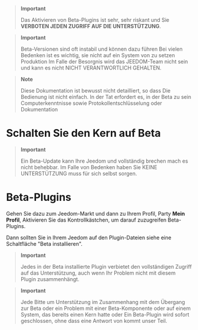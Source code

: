 > **Important**
>
> Das Aktivieren von Beta-Plugins ist sehr, sehr riskant und Sie
> **VERBOTEN JEDEN ZUGRIFF AUF DIE UNTERSTÜTZUNG**. 

> **Important**
>
> Beta-Versionen sind oft instabil und können dazu führen
> Bei vielen Bedenken ist es wichtig, sie nicht auf ein System von zu setzen
>Produktion Im Falle der Besorgnis wird das JEEDOM-Team nicht sein und kann es nicht
> NICHT VERANTWORTLICH GEHALTEN.

> **Note**
>
> Diese Dokumentation ist bewusst nicht detailliert, so dass
> Die Bedienung ist nicht einfach. In der Tat erfordert es, in der Beta zu sein
> Computerkenntnisse sowie Protokollentschlüsselung oder
>Dokumentation

Schalten Sie den Kern auf Beta 
======================

> **Important**
>
> Ein Beta-Update kann Ihre Jeedom und vollständig brechen
> mach es nicht behebbar. Im Falle von Bedenken haben Sie KEINE UNTERSTÜTZUNG
> muss für sich selbst sorgen.

Beta-Plugins 
==========================

Gehen Sie dazu zum Jeedom-Markt und dann zu Ihrem
Profil, Party **Mein Profil**, Aktivieren Sie das Kontrollkästchen, um darauf zuzugreifen
Beta-Plugins.

Dann sollten Sie in Ihrem Jeedom auf den Plugin-Dateien
siehe eine Schaltfläche "Beta installieren".

> **Important**
>
> Jedes in der Beta installierte Plugin verbietet den vollständigen Zugriff auf das
> Unterstützung, auch wenn Ihr Problem nicht mit diesem Plugin zusammenhängt.

> **Important**
>
> Jede Bitte um Unterstützung im Zusammenhang mit dem Übergang zur Beta oder ein Problem
> mit einer Beta-Komponente oder auf einem System, das bereits einen Kern hatte oder
> Ein Beta-Plugin wird sofort geschlossen, ohne dass eine Antwort von kommt
> unser Teil.
